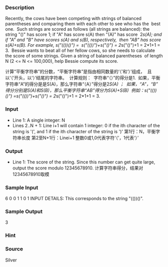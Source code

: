
### Description
Recently, the cows have been competing with strings of balanced 
parentheses and comparing them with each other to see who has the 
best one. 
Such strings are scored as follows (all strings are balanced): the 
string "()" has score 1; if "A" has score s(A) then "(A)" has score 
2*s(A); and if "A" and "B" have scores s(A) and s(B), respectively, 
then "AB" has score s(A)+s(B). For example, s("(())()") = 
s("(())")+s("()") = 2*s("()")+1 = 2*1+1 = 3. 
Bessie wants to beat all of her fellow cows, so she needs to calculate 
the score of some strings. Given a string of balanced parentheses 
of length N (2 <= N <= 100,000), help Bessie compute its score. 

计算“平衡字符串”的分数，“平衡字符串”是指由相同数量的‘（’和‘）’组成， 
且以‘（’开头，以‘）’结尾的字符串。 
计算规则： 
字符串“（）”的得分是1. 
如果，平衡字符串“A”的得分是是S(A)，那么字符串“（A）”得分是2*S(A) ； 
如果，“A”，“B” 得分分别是S(A)和S(B)，那么平衡字符串“AB”得分为S(A)+S(B) 
例如：s("(())()") =s("(())")+s("()") = 2*s("()")+1 = 2*1+1 = 3.
### Input
* Line 1: A single integer: N 
* Lines 2..N + 1: Line i+1 will contain 1 integer: 0 if the ith 
character of the string is '(', and 1 if the ith character of the string is ')' 
第1行：N，平衡字符串长度 
第2至N+1行：Linei+1 整数0或1,0代表字符‘（’，1代表‘）’
### Output
* Line 1: The score of the string. Since this number can get quite large, output the score modulo 12345678910. 
计算字符串得分，结果对12345678910取模
### Sample Input
6
0
0
1
1
0
1
INPUT DETAILS:
This corresponds to the string "(())()".
### Sample Output
3

### Hint

### Source
Silver